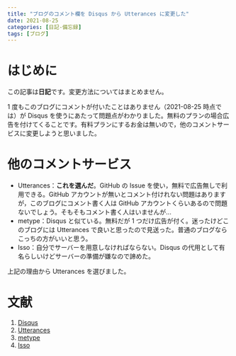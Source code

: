 ```yaml
---
title: "ブログのコメント欄を Disqus から Utterances に変更した"
date: 2021-08-25
categories: [日記-備忘録]
tags: [ブログ]
---
```


# はじめに

この記事は**日記**です。変更方法についてはまとめません。

1 度もこのブログにコメントが付いたことはありません（2021-08-25 時点では）が Disqus を使うにあたって問題点がわかりました。無料のプランの場合広告を付けてくることです。有料プランにするお金は無いので，他のコメントサービスに変更しようと思いました。

# 他のコメントサービス

- Utterances：**これを選んだ**。GitHub の Issue を使い，無料で広告無しで利用できる。GitHub アカウントが無いとコメント付けれない問題はありますが，このブログにコメント書く人は GitHub アカウントくらいあるので問題ないでしょう。そもそもコメント書く人はいませんが...
- metype：Disqus と似ている。無料だが 1 つだけ広告が付く。迷ったけどこのブログには Utterances で良いと思ったので見送った。普通のブログならこっちの方がいいと思う。
- Isso：自分でサーバーを用意しなければならない。Disqus の代用として有名らしいけどサーバーの準備が嫌なので諦めた。

上記の理由から Utterances を選びました。

# 文献

1. [Disqus](https://blog.disqus.com/)
2. [Utterances](https://utteranc.es/)
3. [metype](https://www.metype.com/)
4. [Isso](https://github.com/posativ/isso/)
